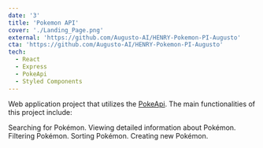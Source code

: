 ```yaml
---
date: '3'
title: 'Pokemon API'
cover: './Landing_Page.png'
external: 'https://github.com/Augusto-AI/HENRY-Pokemon-PI-Augusto'
cta: 'https://github.com/Augusto-AI/HENRY-Pokemon-PI-Augusto'
tech:
  - React
  - Express
  - PokeApi
  - Styled Components
---
```


Web application project that utilizes the [PokeApi](https://pokeapi.co/). The main functionalities of this project include:

Searching for Pokémon.
Viewing detailed information about Pokémon.
Filtering Pokémon.
Sorting Pokémon.
Creating new Pokémon.
